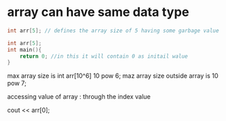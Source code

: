 # array can have same data type

```cpp
int arr[5]; // defines the array size of 5 having some garbage value

int arr[5];
int main(){
    return 0; //in this it will contain 0 as initail walue 
}

```


max array size is int arr[10^6]  10 pow 6;
maz array size outside array is 10 pow 7;


accessing value of array :
through the index value 

cout << arr[0];